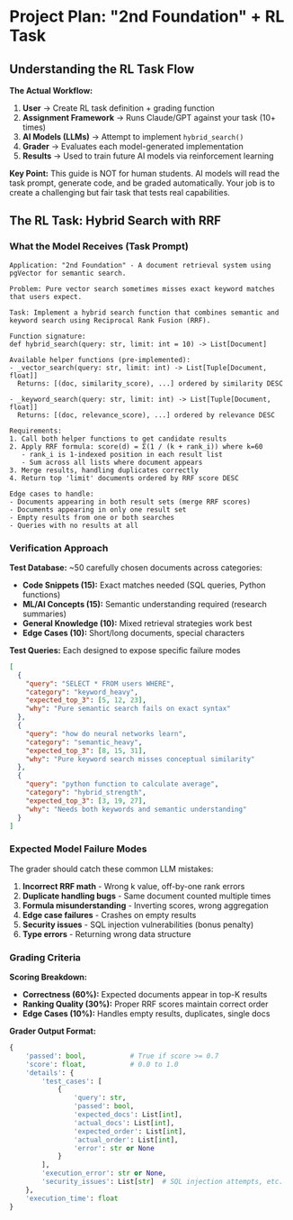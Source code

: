 # Project Plan: "2nd Foundation" + RL Task

## Understanding the RL Task Flow

**The Actual Workflow:**
1. **User** → Create RL task definition + grading function
2. **Assignment Framework** → Runs Claude/GPT against your task (10+ times)
3. **AI Models (LLMs)** → Attempt to implement `hybrid_search()`
4. **Grader** → Evaluates each model-generated implementation
5. **Results** → Used to train future AI models via reinforcement learning

**Key Point:** This guide is NOT for human students. AI models will read the task prompt, generate code, and be graded automatically. Your job is to create a challenging but fair task that tests real capabilities.

## The RL Task: Hybrid Search with RRF

### What the Model Receives (Task Prompt)

```
Application: "2nd Foundation" - A document retrieval system using pgVector for semantic search.

Problem: Pure vector search sometimes misses exact keyword matches that users expect.

Task: Implement a hybrid search function that combines semantic and keyword search using Reciprocal Rank Fusion (RRF).

Function signature:
def hybrid_search(query: str, limit: int = 10) -> List[Document]

Available helper functions (pre-implemented):
- _vector_search(query: str, limit: int) -> List[Tuple[Document, float]]
  Returns: [(doc, similarity_score), ...] ordered by similarity DESC
  
- _keyword_search(query: str, limit: int) -> List[Tuple[Document, float]]
  Returns: [(doc, relevance_score), ...] ordered by relevance DESC

Requirements:
1. Call both helper functions to get candidate results
2. Apply RRF formula: score(d) = Σ(1 / (k + rank_i)) where k=60
   - rank_i is 1-indexed position in each result list
   - Sum across all lists where document appears
3. Merge results, handling duplicates correctly
4. Return top 'limit' documents ordered by RRF score DESC

Edge cases to handle:
- Documents appearing in both result sets (merge RRF scores)
- Documents appearing in only one result set
- Empty results from one or both searches
- Queries with no results at all
```

### Verification Approach

**Test Database:** ~50 carefully chosen documents across categories:
- **Code Snippets (15):** Exact matches needed (SQL queries, Python functions)
- **ML/AI Concepts (15):** Semantic understanding required (research summaries)
- **General Knowledge (10):** Mixed retrieval strategies work best
- **Edge Cases (10):** Short/long documents, special characters

**Test Queries:** Each designed to expose specific failure modes
```json
[
  {
    "query": "SELECT * FROM users WHERE",
    "category": "keyword_heavy",
    "expected_top_3": [5, 12, 23],
    "why": "Pure semantic search fails on exact syntax"
  },
  {
    "query": "how do neural networks learn",
    "category": "semantic_heavy", 
    "expected_top_3": [8, 15, 31],
    "why": "Pure keyword search misses conceptual similarity"
  },
  {
    "query": "python function to calculate average",
    "category": "hybrid_strength",
    "expected_top_3": [3, 19, 27],
    "why": "Needs both keywords and semantic understanding"
  }
]
```

### Expected Model Failure Modes

The grader should catch these common LLM mistakes:
1. **Incorrect RRF math** - Wrong k value, off-by-one rank errors
2. **Duplicate handling bugs** - Same document counted multiple times
3. **Formula misunderstanding** - Inverting scores, wrong aggregation
4. **Edge case failures** - Crashes on empty results
5. **Security issues** - SQL injection vulnerabilities (bonus penalty)
6. **Type errors** - Returning wrong data structure

### Grading Criteria

**Scoring Breakdown:**
- **Correctness (60%):** Expected documents appear in top-K results
- **Ranking Quality (30%):** Proper RRF scores maintain correct order
- **Edge Cases (10%):** Handles empty results, duplicates, single docs

**Grader Output Format:**
```python
{
    'passed': bool,           # True if score >= 0.7
    'score': float,           # 0.0 to 1.0
    'details': {
        'test_cases': [
            {
                'query': str,
                'passed': bool,
                'expected_docs': List[int],
                'actual_docs': List[int],
                'expected_order': List[int],
                'actual_order': List[int],
                'error': str or None
            }
        ],
        'execution_error': str or None,
        'security_issues': List[str]  # SQL injection attempts, etc.
    },
    'execution_time': float
}
```
